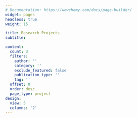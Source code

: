 ```yaml
---
# Documentation: https://wowchemy.com/docs/page-builder/
widget: pages
headless: true
weight: 15

title: Research Projects
subtitle:

content:
  count: 3
  filters:
    author: ''
    category: ''
    exclude_featured: false
    publication_type: ''
    tag: ''
  offset: 0
  order: desc
  page_type: project
design:
  view: 5
  columns: '2'
---
```

